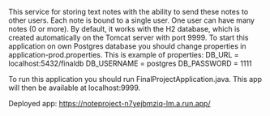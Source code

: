 This service for storing text notes with the ability to send these notes to other users. Each note is bound to a single user. 
One user can have many notes (0 or more).
By default, it works with the H2 database, which is created automatically on the Tomcat server with port 9999.
To start this application on own Postgres database you should change properties in application-prod.properties.
This is example of properties:
DB_URL = localhost:5432/finaldb
DB_USERNAME = postgres
DB_PASSWORD = 1111

To run this application you should run FinalProjectApplication.java. This app will then be available at localhost:9999.

Deployed app:
https://noteproject-n7yejbmziq-lm.a.run.app/
